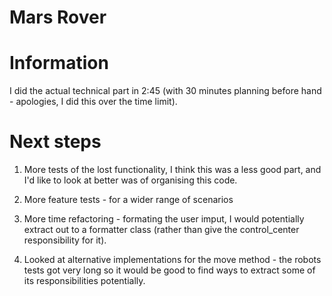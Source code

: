 # Mars Rover

# Information

I did the actual technical part in 2:45 (with 30 minutes planning before hand - apologies, I did this over the time limit).

# Next steps

1) More tests of the lost functionality, I think this was a less good part, and I'd like to look at better was of organising this code.

2) More feature tests - for a wider range of scenarios

3) More time refactoring - formating the user imput, I would potentially extract out to a formatter class (rather than give the control_center responsibility for it).

4) Looked at alternative implementations for the move method - the robots tests got very long so it would be good to find ways to extract some of its responsibilities potentially.